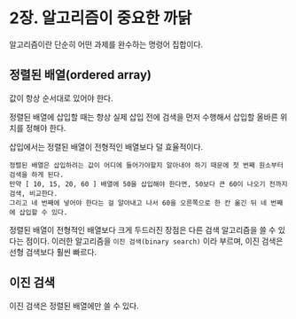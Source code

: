 # 2장. 알고리즘이 중요한 까닭

알고리즘이란 단순히 어떤 과제를 완수하는 명령어 집합이다.

## 정렬된 배열(ordered array)

값이 항상 순서대로 있어야 한다.

정렬된 배열에 삽입할 때는 항상 실제 삽입 전에 검색을 먼저 수행해서 삽입할 올바른 위치를 정해야 한다.

삽입에서는 정렬된 배열이 전형적인 배열보다 덜 효율적이다.

```
정렬된 배열은 삽입하려는 값이 어디에 들어가야할지 알아내야 하기 때문에 첫 번째 원소부터 검색을 하게 된다.
만약 [ 10, 15, 20, 60 ] 배열에 50을 삽입해야 한다면, 50보다 큰 60이 나오기 전까지 검색, 비교한다.
그리고 네 번째에 넣어야 한다는 걸 알아내고 나서 60을 오른쪽으로 한 칸 옮긴 뒤 네 번째에 삽입할 수 있다.
```

정렬된 배열이 전형적인 배열보다 크게 두드러진 장점은 다른 검색 알고리즘을 쓸 수 있다는 점이다. 이러한 알고리즘을 `이진 검색(binary search)` 이라 부르며, 이진 검색은 선형 검색보다 훨씬 빠르다.

## 이진 검색

이진 검색은 정렬된 배열에만 쓸 수 있다.
